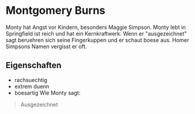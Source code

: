 # Montgomery Burns
Monty hat Angst vor Kindern, besonders Maggie Simpson.
Monty lebt in Springfield ist reich und hat ein Kernkraftwerk.
Wenn er "ausgezeichnet" sagt beruehren sich seine Fingerkuppen und er schaut boese aus.
Homer Simpsons Namen vergisst er oft.
## Eigenschaften
* rachsuechtig
* extrem duenn
* boesartig
Wie Monty sagt:
> Ausgezeichnet